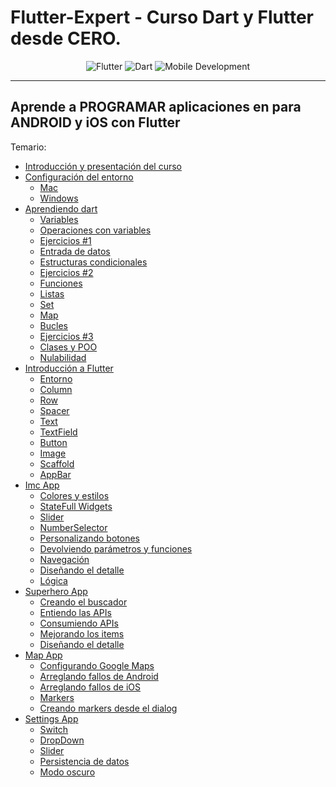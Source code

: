 # Flutter-Expert - Curso Dart y Flutter desde CERO.

<p align="center"> 
  <img src="https://img.shields.io/badge/Flutter-02569B?style=for-the-badge&logo=flutter&logoColor=white" alt="Flutter">  
  <img src="https://img.shields.io/badge/Dart-0175C2?style=for-the-badge&logo=dart&logoColor=white" alt="Dart">  
  <img src="https://img.shields.io/badge/Mobile%20Development-%F0%9F%93%B1-blue?style=for-the-badge" alt="Mobile Development">  
</p>

----------

## Aprende a PROGRAMAR aplicaciones en para ANDROID y iOS con Flutter

Temario:
<br />

- [Introducción y presentación del curso]()
- [Configuración del entorno]()
  - [Mac]()
  - [Windows]()
- [Aprendiendo dart]()
  - [Variables]()
  - [Operaciones con variables]()
  - [Ejercicios #1]()
  - [Entrada de datos]()
  - [Estructuras condicionales]()
  - [Ejercicios #2]()
  - [Funciones]()
  - [Listas]()
  - [Set]()
  - [Map]()
  - [Bucles]()
  - [Ejercicios #3]()
  - [Clases y POO]()
  - [Nulabilidad]()
- [Introducción a Flutter]()
  - [Entorno]()
  - [Column]()
  - [Row]()
  - [Spacer]()
  - [Text]()
  - [TextField]()
  - [Button]()
  - [Image]()
  - [Scaffold]()
  - [AppBar]()
- [Imc App]()
  - [Colores y estilos]()
  - [StateFull Widgets]()
  - [Slider]()
  - [NumberSelector]()
  - [Personalizando botones]()
  - [Devolviendo parámetros y funciones]()
  - [Navegación]()
  - [Diseñando el detalle]()
  - [Lógica]()
- [Superhero App]()
  - [Creando el buscador]()
  - [Entiendo las APIs]()
  - [Consumiendo APIs]()
  - [Mejorando los items]()
  - [Diseñando el detalle]()
- [Map App]()
  - [Configurando Google Maps]()
  - [Arreglando fallos de Android]()
  - [Arreglando fallos de iOS]()
  - [Markers]()
  - [Creando markers desde el dialog]()
- [Settings App]()
  - [Switch]()
  - [DropDown]()
  - [Slider]()
  - [Persistencia de datos]()
  - [Modo oscuro]()
